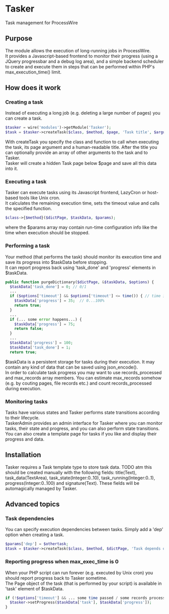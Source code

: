 # Tasker
Task management for ProcessWire

## Purpose
The module allows the execution of long-running jobs in ProcessWire.  
It provides a Javascript-based frontend to monitor their progress (using a JQuery progressbar and a debug log area), and a simple backend scheduler to create and execute them in steps that can be performed within PHP's max_execution_time() limit.  

## How does it work

### Creating a task
Instead of executing a long job (e.g. deleting a large number of pages) you can create a task.
```php
$tasker = wire('modules')->getModule('Tasker');
$task = $tasker->createTask($class, $method, $page, 'Task title', $arguments);
```
With createTask you specify the class and function to call when executing the task, its page argument and a human-readable title. After the title you can optionally provide an array of other arguments to the task and to Tasker.  
Tasker will create a hidden Task page below $page and save all this data into it.  

### Executing a task
Tasker can execute tasks using its Javascript frontend, LazyCron or host-based tools like Unix cron.  
It calculates the remaining execution time, sets the timeout value and calls the specified function.  
```php
$class->{$method}($dictPage, $taskData, $params);
```
where the $params array may contain run-time configuration info like the time when execution should be stopped.  

### Performing a task
Your method (that performs the task) should monitor its execution time and save its progress into $taskData before stopping.  
It can report progress back using 'task_done' and 'progress' elements in $taskData.  
```php
public function purgeDictionary($dictPage, &$taskData, $options) {
  $taskData['task_done'] = 0; // 0/1
  ...
  if ($options['timeout'] && $options['timeout'] <= time()) { // time is over
    $taskData['progress'] = 35;  // 0...100%
    return true;
  }
  ...
  if (... some error happens...) {
    $taskData['progress'] = 75;
    return false;
  }
  ...
  $taskData['progress'] = 100;
  $taskData['task_done'] = 1;
  return true;
```
$taskData is a persistent storage for tasks during their execution. It may contain any kind of data that can be saved using json_encode().  
In order to calculate task progress you may want to use records_processed and max_records array members. You can estimate max_records somehow (e.g. by couting pages, file records etc.) and count records_processed during execution.  

### Monitoring tasks
Tasks have various states and Tasker performs state transitions according to their lifecycle.  
TaskerAdmin provides an admin interface for Tasker where you can monitor tasks, their state and progress, and you can also perform state transitions.  
You can also create a template page for tasks if you like and display their progress and data.

## Installation
Tasker requires a Task template type to store task data.
TODO atm this should be created manually with the following fields: title(Text), task_data(TextArea), task_state(Integer:0..10), task_running(Integer:0..1), progress(Integer:0..100) and signature(Text).
These fields will be automagically managed by Tasker.

## Advanced topics
### Task dependencies
You can specify execution dependencies between tasks. Simply add a 'dep' option when creating a task.  
```php
$params['dep'] = $othertask;
$task = $tasker->createTask($class, $method, $dictPage, 'Task depends on '.$othertask->title, $params);
```
### Reporting progress when max_exec_time is 0
When your PHP script can run forever (e.g. executed by Unix cron) you should report progress back to Tasker sometime.   
The Page object of the task (that is performed by your script) is available in 'task' element of $taskData.   
```php
if (!$options['timeout'] && ... some time passed / some records processed ... {
  $tasker->setProgress($taskData['task'], $taskData['progress']);
}
```
